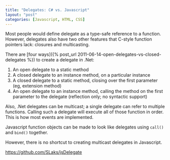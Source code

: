 ```yaml
---
title: "Delegates: C# vs. Javascript"
layout: "post"
categories: [Javascript, HTML, CSS]
---
```


Most people would define delegate as a type-safe reference to a function.  However, delegates also have two other features that C-style function pointers lack: closures and multicasting.

There are [four ways]({% post_url 2011-06-14-open-delegates-vs-closed-delegates %}) to create a delegate in .Net:

 1. An open delegate to a static method
 2. A closed delegate to an instance method, on a particular instance
 3. A closed delegate to a static method, closing over the first parameter (eg, extension method)
 4. An open delegate to an instance method, calling the method on the first parameter to the delegate (reflection only; no syntactic support)

Also, .Net delegates can be multicast; a single delegate can refer to multiple functions.  Calling such a delegate will execute all of those function in order.  This is how most events are implemented.

Javascript function objects can be made to look like delegates using `call()` and `bind()` together.

However, there is no shortcut to creating multicast delegates in Javascript. 

https://github.com/SLaks/jsDelegate